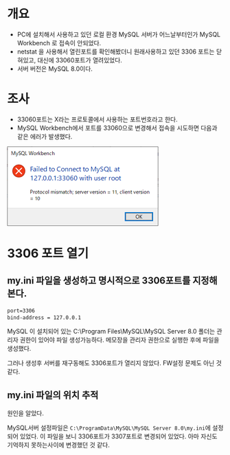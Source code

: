 
# 개요
- PC에 설치해서 사용하고 있던 로컬 환경 MySQL 서버가 어느날부터인가 MySQL Workbench 로 접속이 안되었다. 
- netstat 을 사용해서 열린포트를 확인해봤더니 원래사용하고 있던 3306 포트는 닫혀있고, 대신에 33060포트가 열려있었다. 
- 서버 버전은 MySQL 8.0이다. 

# 조사
- 33060포트는 X라는 프로토콜에서 사용하는 포트번호라고 한다. 
- MySQL Workbench에서 포트를 33060으로 변경해서 접속을 시도하면 다음과 같은 에러가 발생했다. 

![프로토콜 미스매치 문제](/images/mysql-port-33060-protocol-mismatch.png)

# 3306 포트 열기
## my.ini 파일을 생성하고 명시적으로 3306포트를 지정해본다. 

```
port=3306
bind-address = 127.0.0.1
```

MySQL 이 설치되어 있는 C:\Program Files\MySQL\MySQL Server 8.0 폴더는 관리자 권한이 있어야 파일 생성가능하다. 메모장을 관리자 권한으로 실행한 후에 파일을 생성했다. 

그러나 생성후 서버를 재구동해도 3306포트가 열리지 않았다. FW설정 문제도 아닌 것 같다. 

## my.ini 파일의 위치 추적
원인을 알았다. 

MySQL서버 설정파일은 `C:\ProgramData\MySQL\MySQL Server 8.0\my.ini`에 설정되어 있었다. 이 파일을 보니 3306포트가 3307포트로 변경되어 있었다. 아마 자신도 기억하지 못하는사이에 변경했던 것 같다. 

